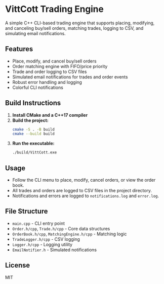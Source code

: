 # VittCott Trading Engine

A simple C++ CLI-based trading engine that supports placing, modifying, and canceling buy/sell orders, matching trades, logging to CSV, and simulating email notifications.

## Features
- Place, modify, and cancel buy/sell orders
- Order matching engine with FIFO/price priority
- Trade and order logging to CSV files
- Simulated email notifications for trades and order events
- Robust error handling and logging
- Colorful CLI notifications

## Build Instructions

1. **Install CMake and a C++17 compiler**
2. **Build the project:**
   ```sh
   cmake -S . -B build
   cmake --build build
   ```
3. **Run the executable:**
   ```sh
   ./build/VittCott.exe
   ```

## Usage
- Follow the CLI menu to place, modify, cancel orders, or view the order book.
- All trades and orders are logged to CSV files in the project directory.
- Notifications and errors are logged to `notifications.log` and `error.log`.

## File Structure
- `main.cpp` - CLI entry point
- `Order.h/cpp`, `Trade.h/cpp` - Core data structures
- `OrderBook.h/cpp`, `MatchingEngine.h/cpp` - Matching logic
- `TradeLogger.h/cpp` - CSV logging
- `Logger.h/cpp` - Logging utility
- `EmailNotifier.h` - Simulated notifications

## License
MIT
